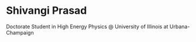 Shivangi Prasad
==================

Doctorate Student in High Energy Physics @ University of Illinois at Urbana-Champaign


